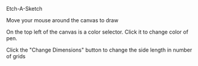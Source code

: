 Etch-A-Sketch

Move your mouse around the canvas to draw

On the top left of the canvas is a color selector. Click it to change color of pen.

Click the "Change Dimensions" button to change the side length in number of grids